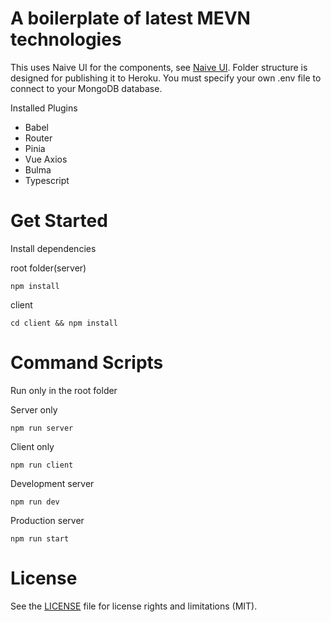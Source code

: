 # A boilerplate of latest MEVN technologies
This uses Naive UI for the components, see [Naive UI](https://www.naiveui.com/en-US/os-theme/docs/introduction).
Folder structure is designed for publishing it to Heroku. You must specify your own .env file to connect to your MongoDB database. 

Installed Plugins
- Babel
- Router
- Pinia
- Vue Axios
- Bulma
- Typescript

# Get Started

Install dependencies

root folder(server)

``` npm install ```

client

``` cd client && npm install ```

# Command Scripts
Run only in the root folder


Server only

``` npm run server ```

Client only 

``` npm run client ```

Development server

``` npm run dev ```

Production server 

``` npm run start ```

# License
See the [LICENSE](LICENSE) file for license rights and limitations (MIT).
